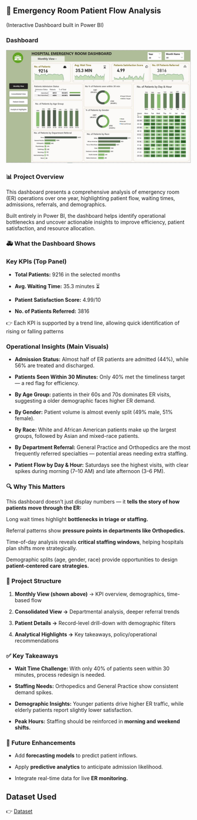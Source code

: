 ## 🏥 Emergency Room Patient Flow Analysis

(Interactive Dashboard built in Power BI)

### Dashboard
![📊 View Dashboard](https://github.com/fromciviltodata/project-hospital-emergency-room-flow/blob/main/Dashboard_Image.JPG)

### 📊 Project Overview

This dashboard presents a comprehensive analysis of emergency room (ER) operations over one year, highlighting patient flow, waiting times, admissions, referrals, and demographics.

Built entirely in Power BI, the dashboard helps identify operational bottlenecks and uncover actionable insights to improve efficiency, patient satisfaction, and resource allocation.

### 🚑 What the Dashboard Shows

### Key KPIs (Top Panel)

* **Total Patients:** 9216 in the selected months

* **Avg. Waiting Time:** 35.3 minutes ⏳

* **Patient Satisfaction Score:** 4.99/10

* **No. of Patients Referred:** 3816

👉 Each KPI is supported by a trend line, allowing quick identification of rising or falling patterns

### Operational Insights (Main Visuals)

* **Admission Status:** Almost half of ER patients are admitted (44%), while 56% are treated and discharged.

* **Patients Seen Within 30 Minutes:** Only 40% met the timeliness target — a red flag for efficiency.

* **By Age Group:** patients in their 60s and 70s dominates ER visits, suggesting a older demographic faces higher ER demand.

* **By Gender:** Patient volume is almost evenly split (49% male, 51% female).

* **By Race:** White and African American patients make up the largest groups, followed by Asian and mixed-race patients.

* **By Department Referral:** General Practice and Orthopedics are the most frequently referred specialties — potential areas needing extra staffing.

* **Patient Flow by Day & Hour:** Saturdays see the highest visits, with clear spikes during morning (7–10 AM) and late afternoon (3–6 PM).

### 🔍 Why This Matters

This dashboard doesn’t just display numbers — it **tells the story of how patients move through the ER:**

Long wait times highlight **bottlenecks in triage or staffing.**

Referral patterns show **pressure points in departments like Orthopedics.**

Time-of-day analysis reveals **critical staffing windows**, helping hospitals plan shifts more strategically.

Demographic splits (age, gender, race) provide opportunities to design **patient-centered care strategies.**

### 📂 Project Structure

1. **Monthly View (shown above)** → KPI overview, demographics, time-based flow

2. **Consolidated View →** Departmental analysis, deeper referral trends

3. **Patient Details →** Record-level drill-down with demographic filters

4. **Analytical Highlights →** Key takeaways, policy/operational recommendations

### ✅ Key Takeaways

* **Wait Time Challenge:** With only 40% of patients seen within 30 minutes, process redesign is needed.

* **Staffing Needs:** Orthopedics and General Practice show consistent demand spikes.

* **Demographic Insights:** Younger patients drive higher ER traffic, while elderly patients report slightly lower satisfaction.

* **Peak Hours:** Staffing should be reinforced in **morning and weekend shifts.**

### 🚀 Future Enhancements

* Add **forecasting models** to predict patient inflows.

* Apply **predictive analytics** to anticipate admission likelihood.

* Integrate real-time data for live **ER monitoring.**

## Dataset Used
👉 [Dataset](https://github.com/fromciviltodata/project-hospital-emergency-room-flow/blob/main/Hospital_ER_dataset.csv)

